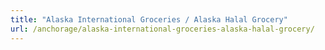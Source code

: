 ```yaml
---
title: "Alaska International Groceries / Alaska Halal Grocery"
url: /anchorage/alaska-international-groceries-alaska-halal-grocery/
---
```

